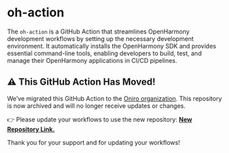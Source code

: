 # oh-action
The `oh-action` is a GitHub Action that streamlines OpenHarmony development workflows by setting up the necessary development environment. It automatically installs the OpenHarmony SDK and provides essential command-line tools, enabling developers to build, test, and manage their OpenHarmony applications in CI/CD pipelines.

## ⚠️ This GitHub Action Has Moved!

We’ve migrated this GitHub Action to the [Oniro organization](https://github.com/eclipse-oniro4openharmony/oh-app-action "Oniro organization"). This repository is now archived and will no longer receive updates or changes.

👉 Please update your workflows to use the new repository: **[New Repository Link.](https://github.com/eclipse-oniro4openharmony/oh-app-action "New Repository Link.")**

Thank you for your support and for updating your workflows!
